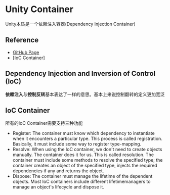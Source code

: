# Unity Container

Unity本质是一个依赖注入容器(Dependency Injection Container)

## Reference

* [GitHub Page](https://github.com/unitycontainer/unity)
* [IoC Container]


## Dependency Injection and Inversion of Control (IoC)

**依赖注入**与**控制反转**基本表达了一样的意思。基本上来说控制翻转的定义更加宽泛


## IoC Container

所有的IoC Container需要支持三种功能

* Register: The container must know which dependency to instantiate when it encounters a particular type. This process is called registration. Basically, it must include some way to register type-mapping.
* Resolve: When using the IoC container, we don't need to create objects manually. The container does it for us. This is called resolution. The container must include some methods to resolve the specified type; the container creates an object of the specified type, injects the required dependencies if any and returns the object.
* Dispose: The container must manage the lifetime of the dependent objects. Most IoC containers include different lifetimemanagers to manage an object's lifecycle and dispose it.
